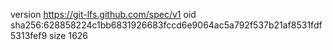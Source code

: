 version https://git-lfs.github.com/spec/v1
oid sha256:628858224c1bb6831926683fccd6e9064ac5a792f537b21af8531fdf5313fef9
size 1626
